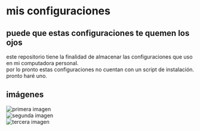 # mis configuraciones
## puede que estas configuraciones te quemen los ojos
este repositorio tiene la finalidad de almacenar las configuraciones que uso en mi computadora personal.  
por lo pronto estas configuraciones no cuentan con un script de instalación. pronto haré uno.
## imágenes
![primera imagen](imágenes/idk.png)  
![segunda imagen](imágenes/idk-2.png)  
![tercera imagen](imágenes/idk-3.png)
